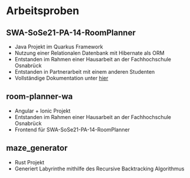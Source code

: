 # Arbeitsproben

## SWA-SoSe21-PA-14-RoomPlanner
* Java Projekt im Quarkus Framework
* Nutzung einer Relationalen Datenbank mit Hibernate als ORM
* Entstanden im Rahmen einer Hausarbeit an der Fachhochschule Osnabrück
* Entstanden in Partnerarbeit mit einem anderen Studenten
* Vollständige Dokumentation unter [hier](./SWA-SoSe21-PA-14-RoomPlanner/docs/Room%20Planer.pdf)

## room-planner-wa
* Angular + Ionic Projekt
* Entstanden im Rahmen einer Hausarbeit an der Fachhochschule Osnabrück
* Frontend für SWA-SoSe21-PA-14-RoomPlanner

## maze_generator
* Rust Projekt
* Generiert Labyrinthe mithilfe des Recursive Backtracking Algorithmus
  
